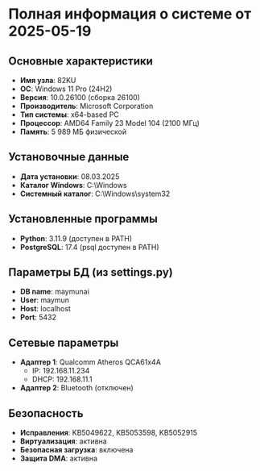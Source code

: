 # Полная информация о системе от 2025-05-19

## Основные характеристики
- **Имя узла**: 82KU
- **ОС**: Windows 11 Pro (24H2)
- **Версия**: 10.0.26100 (сборка 26100)
- **Производитель**: Microsoft Corporation
- **Тип системы**: x64-based PC
- **Процессор**: AMD64 Family 23 Model 104 (2100 МГц)
- **Память**: 5 989 МБ физической

## Установочные данные
- **Дата установки**: 08.03.2025
- **Каталог Windows**: C:\Windows
- **Системный каталог**: C:\Windows\system32

## Установленные программы
- **Python**: 3.11.9 (доступен в PATH)
- **PostgreSQL**: 17.4 (psql доступен в PATH)

## Параметры БД (из settings.py)
- **DB name**: maymunai
- **User**: maymun
- **Host**: localhost
- **Port**: 5432

## Сетевые параметры
- **Адаптер 1**: Qualcomm Atheros QCA61x4A
  - IP: 192.168.11.234
  - DHCP: 192.168.11.1
- **Адаптер 2**: Bluetooth (отключен)

## Безопасность
- **Исправления**: KB5049622, KB5053598, KB5052915
- **Виртуализация**: активна
- **Безопасная загрузка**: включена
- **Защита DMA**: активна